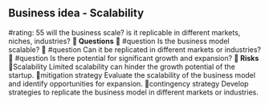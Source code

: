 

## Business idea - Scalability
#rating: 55
will the business scale? is it replicable in different markets, niches, industries?
**💭 Questions**
💭 #question Is the business model scalable?
 💭 #question Can it be replicated in different markets or industries?
 💭 #question Is there potential for significant growth and expansion?
**🚨 Risks**
🚨Scalability
Limited scalability can hinder the growth potential of the startup.
🚨mitigation strategy
Evaluate the scalability of the business model and identify opportunities for expansion.
🚨contingency strategy
Develop strategies to replicate the business model in different markets or industries.





